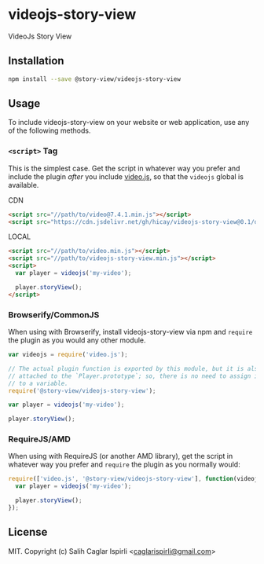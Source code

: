 # videojs-story-view

VideoJs Story View

## Installation

```sh
npm install --save @story-view/videojs-story-view
```

## Usage

To include videojs-story-view on your website or web application, use any of the following methods.

### `<script>` Tag

This is the simplest case. Get the script in whatever way you prefer and include the plugin _after_ you include [video.js][videojs], so that the `videojs` global is available.

CDN

```html
<script src="//path/to/video@7.4.1.min.js"></script>
<script src="https://cdn.jsdelivr.net/gh/hicay/videojs-story-view@0.1/dist/videojs-story-view.min.js"></script>
```

LOCAL

```html
<script src="//path/to/video.min.js"></script>
<script src="//path/to/videojs-story-view.min.js"></script>
<script>
  var player = videojs('my-video');

  player.storyView();
</script>
```

### Browserify/CommonJS

When using with Browserify, install videojs-story-view via npm and `require` the plugin as you would any other module.

```js
var videojs = require('video.js');

// The actual plugin function is exported by this module, but it is also
// attached to the `Player.prototype`; so, there is no need to assign it
// to a variable.
require('@story-view/videojs-story-view');

var player = videojs('my-video');

player.storyView();
```

### RequireJS/AMD

When using with RequireJS (or another AMD library), get the script in whatever way you prefer and `require` the plugin as you normally would:

```js
require(['video.js', '@story-view/videojs-story-view'], function(videojs) {
  var player = videojs('my-video');

  player.storyView();
});
```

## License

MIT. Copyright (c) Salih Caglar Ispirli &lt;caglarispirli@gmail.com&gt;

[videojs]: http://videojs.com/
